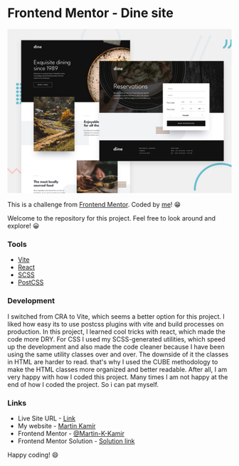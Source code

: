 # Frontend Mentor - Dine site

![preview of the site](preview.jpg)

This is a challenge from [Frontend Mentor](https://www.frontendmentor.io/). Coded by [me](https://www.frontendmentor.io/profile/Martin-K-Kamir)! 😁

Welcome to the repository for this project. Feel free to look around and explore! 😀

### Tools

- [Vite](https://vitejs.dev/)
- [React](https://reactjs.org/)
- [SCSS](https://sass-lang.com/)
- [PostCSS](https://postcss.org/)

### Development
I switched from CRA to Vite, which seems a better option for this project. I liked how easy its to use postcss plugins with vite and build processes on production.
In this project, I learned cool tricks with react, which made the code more DRY. For CSS I used my SCSS-generated utilities, which speed up the development and also made the code cleaner because I have been using the same utility classes over and over.
The downside of it the classes in HTML are harder to read. that's why I used the CUBE methodology to make the HTML classes more organized and better readable. After all, I am very happy with how I coded this project. Many times I am not happy at the end of how I coded the project. So i can pat myself.

### Links

- Live Site URL - [Link](https://dine-martinkamir.netlify.app/)
- My website - [Martin Kamír](https://martinkamir.com/)
- Frontend Mentor - [@Martin-K-Kamir](https://www.frontendmentor.io/profile/Martin-K-Kamir)
- Frontend Mentor Solution - [Solution link](https://www.frontendmentor.io/solutions/dine-restaurant-website-pq6hc0PXN9)

Happy coding! 😄